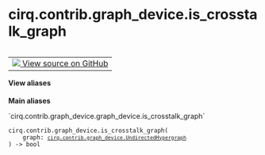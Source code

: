 <div itemscope itemtype="http://developers.google.com/ReferenceObject">
<meta itemprop="name" content="cirq.contrib.graph_device.is_crosstalk_graph" />
<meta itemprop="path" content="Stable" />
</div>

# cirq.contrib.graph_device.is_crosstalk_graph

<!-- Insert buttons and diff -->

<table class="tfo-notebook-buttons tfo-api" align="left">

<td>
  <a target="_blank" href="https://github.com/quantumlib/cirq/tree/master/cirq/contrib/graph_device/graph_device.py">
    <img src="https://www.tensorflow.org/images/GitHub-Mark-32px.png" />
    View source on GitHub
  </a>
</td>
</table>





<section class="expandable">
  <h4 class="showalways">View aliases</h4>
  <p>
<b>Main aliases</b>
<p>`cirq.contrib.graph_device.graph_device.is_crosstalk_graph`</p>
</p>
</section>

<pre class="devsite-click-to-copy prettyprint lang-py tfo-signature-link">
<code>cirq.contrib.graph_device.is_crosstalk_graph(
    graph: <a href="../../../cirq/contrib/graph_device/UndirectedHypergraph.md"><code>cirq.contrib.graph_device.UndirectedHypergraph</code></a>
) -> bool
</code></pre>



<!-- Placeholder for "Used in" -->

